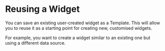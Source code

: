 # Reusing a Widget

You can save an existing user-created widget as a Template. This will allow you to reuse it as a starting point for creating new, customised widgets.

For example, you want to create a widget similar to an existing one but using a different data source.

